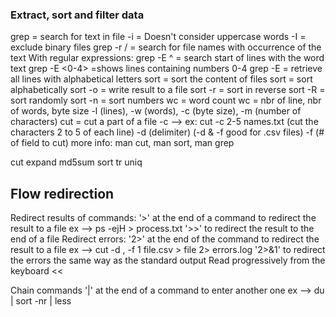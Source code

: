 ### Extract, sort and filter data

grep <someText> <fileName> = search for text in file
      -i = Doesn't consider uppercase words
      -I = exclude binary files
grep -r <text> <folderName>/ = search for file names
      with occurrence of the text
With regular expressions:
grep -E ^<text> <fileName> = search start of lines with the word text
grep -E <0-4> <fileName> =shows lines containing numbers 0-4 grep -E <a-z A-Z> <fileName> = retrieve all lines with alphabetical letters
sort = sort the content of files
sort <fileName> = sort alphabetically
sort -o <file> <outputFile> = write result to a file
sort -r <fileName> = sort in reverse
sort -R <fileName> = sort randomly
sort -n <fileName> = sort numbers
wc = word count
wc <fileName> = nbr of line, nbr of words, byte size
      -l (lines), -w (words), -c (byte size), -m
      (number of characters)
cut = cut a part of a file
-c --> ex: cut -c 2-5 names.txt
      (cut the characters 2 to 5 of each line)
-d (delimiter)  (-d & -f good for .csv files)
-f (# of field to cut)
more info: man cut, man sort, man grep

cut
expand
md5sum
sort
tr
uniq

## Flow redirection

Redirect results of commands:
'>' at the end of a command to redirect the result to a file
      ex --> ps -ejH > process.txt
'>>' to redirect the result to the end of a file
Redirect errors:
'2>' at the end of the command to redirect the result to a file
      ex --> cut -d , -f 1 file.csv > file 2> errors.log
'2>&1' to redirect the errors the same way as the standard output
Read progressively from the keyboard
<Command> << <wordToTerminateInput>

Chain commands
'|' at the end of a command to enter another one
      ex --> du | sort -nr | less